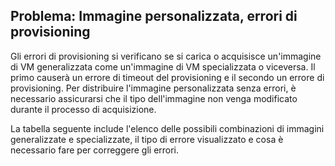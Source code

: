 ## <a name="issue-custom-image-provisioning-errors"></a>Problema: Immagine personalizzata, errori di provisioning
Gli errori di provisioning si verificano se si carica o acquisisce un'immagine di VM generalizzata come un'immagine di VM specializzata o viceversa. Il primo causerà un errore di timeout del provisioning e il secondo un errore di provisioning. Per distribuire l'immagine personalizzata senza errori, è necessario assicurarsi che il tipo dell'immagine non venga modificato durante il processo di acquisizione.

La tabella seguente include l'elenco delle possibili combinazioni di immagini generalizzate e specializzate, il tipo di errore visualizzato e cosa è necessario fare per correggere gli errori.



<!--HONumber=Nov16_HO3-->


